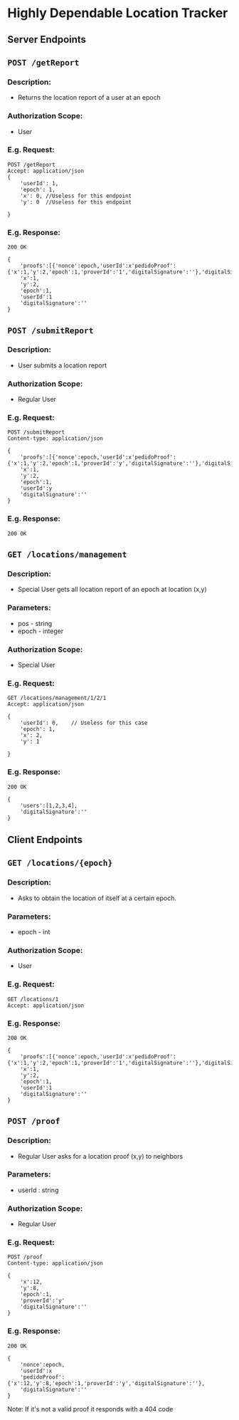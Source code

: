 # Highly Dependable Location Tracker

## Server Endpoints

## `POST /getReport`

### Description:
- Returns the location report of a user at an epoch


### Authorization Scope:
- User

### E.g. Request:
```
POST /getReport
Accept: application/json
{
    'userId': 1,
    'epoch': 1,
    'x': 0, //Useless for this endpoint
    'y': 0  //Useless for this endpoint
    
}
```

### E.g. Response:
```
200 OK

{
    'proofs':[{'nonce':epoch,'userId':x'pedidoProof':{'x':1,'y':2,'epoch':1,'proverId':'1','digitalSignature':''},'digitalSignature':''}],
    'x':1,
    'y':2,
    'epoch':1,
    'userId':1
    'digitalSignature':''
}
```

## `POST /submitReport`

### Description:
- User submits a location report


### Authorization Scope:
- Regular User

### E.g. Request:
```
POST /submitReport
Content-type: application/json

{
    'proofs':[{'nonce':epoch,'userId':x'pedidoProof':{'x':1,'y':2,'epoch':1,'proverId':'y','digitalSignature':''},'digitalSignature':''}],
    'x':1,
    'y':2,
    'epoch':1,
    'userId':y
    'digitalSignature':''
}
```

### E.g. Response:
```
200 OK
```

## `GET /locations/management`

### Description:
- Special User gets all location report of an epoch at location (x,y)

### Parameters:
- pos -  string
- epoch -  integer

### Authorization Scope:
- Special User

### E.g. Request:
```
GET /locations/management/1/2/1
Accept: application/json

{
    'userId': 0,    // Useless for this case
    'epoch': 1,
    'x': 2, 
    'y': 1  
    
}

```

### E.g. Response:
```
200 OK

{
    'users':[1,2,3,4],
    'digitalSignature':''
}
```

## Client Endpoints

## `GET /locations/{epoch}`

### Description:
- Asks to obtain the location of itself at a certain epoch.

### Parameters:
- epoch -  int

### Authorization Scope:
- User

### E.g. Request:
```
GET /locations/1
Accept: application/json
```

### E.g. Response:
```
200 OK

{
    'proofs':[{'nonce':epoch,'userId':x'pedidoProof':{'x':1,'y':2,'epoch':1,'proverId':'1','digitalSignature':''},'digitalSignature':''}],
    'x':1,
    'y':2,
    'epoch':1,
    'userId':1
    'digitalSignature':''
}
```

## `POST /proof`

### Description:
- Regular User asks for a location proof (x,y) to neighbors

### Parameters:
- userId : string

### Authorization Scope:
- Regular User

### E.g. Request:
```
POST /proof
Content-type: application/json

{
    'x':12,
    'y':8,
    'epoch':1,
    'proverId':'y'
    'digitalSignature':''
}
```

### E.g. Response:
```
200 OK

{
    'nonce':epoch,
    'userId':x
    'pedidoProof':{'x':12,'y':8,'epoch':1,'proverId':'y','digitalSignature':''},
    'digitalSignature':''
}
```
Note: If it's not a valid proof it responds with a 404 code

